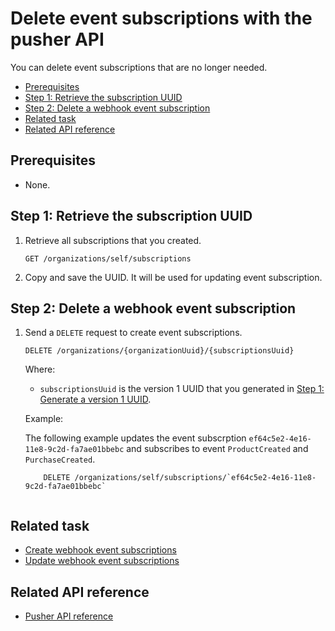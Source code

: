 # Delete event subscriptions with the pusher API
You can delete event subscriptions that are no longer needed.

* [Prerequisites](#prerequisites)
* [Step 1: Retrieve the subscription UUID](#step-1-retrieve-the-subscription-uuid)
* [Step 2: Delete a webhook event subscription](#step-2-delete-a-webhook-event-subscription)
* [Related task](#related-task)
* [Related API reference](#related-api-reference)

## Prerequisites
* None.
<!-- to be continued if any -->

## Step 1: Retrieve the subscription UUID

1. Retrieve all subscriptions that you created.

    ```
    GET /organizations/self/subscriptions
    ```

2. Copy and save the UUID. It will be used for updating event subscription.

## Step 2: Delete a webhook event subscription

1. Send a `DELETE` request to create event subscriptions.
    
    ```
    DELETE /organizations/{organizationUuid}/{subscriptionsUuid}
    ```
  
    Where:

    * `subscriptionsUuid` is the version 1 UUID that you generated in [Step 1: Generate a version 1 UUID](#step-1-generate-a-version-1-uuid).
    
    Example:
    
    The following example updates the event subscrption `ef64c5e2-4e16-11e8-9c2d-fa7ae01bbebc` and subscribes to event `ProductCreated` and `PurchaseCreated`.
    ```
        DELETE /organizations/self/subscriptions/`ef64c5e2-4e16-11e8-9c2d-fa7ae01bbebc`
       
    ```
    
## Related task
* [Create webhook event subscriptions](pusher-api-tutorial-create-subscriptions.md)
* [Update webhook event subscriptions](pusher-api-tutorial-update-subscriptions.md)

## Related API reference
* [Pusher API reference](api-reference-template-manual.md)
<!-- Add more references if needed. -->
